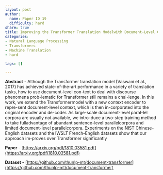 ```yaml
---
layout: post
author:
  name: Paper ID 19
  difficulty: hard
share: true
title: Improving the Transformer Translation Modelwith Document-Level Context
categories:
- Natural Language Processing
- Transformers
- Machine Translation
- hard

tags: []

---
```

**Abstract** - Although the Transformer translation model (Vaswani et al., 2017) has achieved state-of-the-art performance in a variety of translation tasks, how to use document-level con-text to deal with discourse phenomena prob-lematic for Transformer still remains a chal-lenge. In this work, we extend the Transformermodel with a new context encoder to repre-sent document-level context, which is then in-corporated into the original encoder and de-coder. As large-scale document-level paral-lel corpora are usually not available, we intro-duce a two-step training method to take fulladvantage of abundant sentence-level parallelcorpora and limited document-level parallelcorpora. Experiments on the NIST Chinese-English datasets and the IWSLT French-English datasets show that our approach im-proves over Transformer significantly

**Paper** - [https://arxiv.org/pdf/1810.03581.pdf](https://arxiv.org/pdf/1810.03581.pdf)

**Dataset -** [https://github.com/thunlp-mt/document-transformer](https://github.com/thunlp-mt/document-transformer)
    